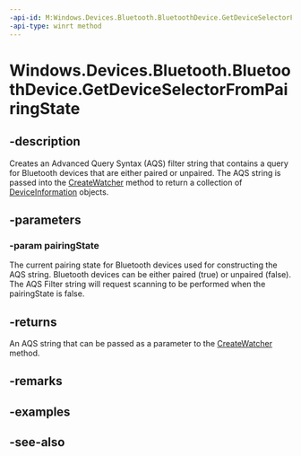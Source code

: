 ----api-id: M:Windows.Devices.Bluetooth.BluetoothDevice.GetDeviceSelectorFromPairingState(System.Boolean)
-api-type: winrt method
---<!-- Method syntaxpublic string GetDeviceSelectorFromPairingState(System.Boolean pairingState)--># Windows.Devices.Bluetooth.BluetoothDevice.GetDeviceSelectorFromPairingState## -descriptionCreates an Advanced Query Syntax (AQS) filter string that contains a query for Bluetooth devices that are either paired or unpaired. The AQS string is passed into the [CreateWatcher](../windows.devices.enumeration/deviceinformation_createwatcher_4958831.md) method to return a collection of [DeviceInformation](../windows.devices.enumeration/deviceinformation.md) objects.## -parameters### -param pairingStateThe current pairing state for Bluetooth devices used for constructing the AQS string. Bluetooth devices can be either paired (true) or unpaired (false). The AQS Filter string will request scanning to be performed when the pairingState is false.## -returnsAn AQS string that can be passed as a parameter to the [CreateWatcher](../windows.devices.enumeration/deviceinformation_createwatcher_4958831.md) method.## -remarks## -examples## -see-also